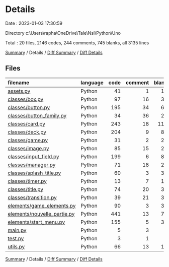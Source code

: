 # Details

Date : 2023-01-03 17:30:59

Directory c:\\Users\\rapha\\OneDrive\\Tale\\Nsi\\Python\\Uno

Total : 20 files,  2146 codes, 244 comments, 745 blanks, all 3135 lines

[Summary](results.md) / Details / [Diff Summary](diff.md) / [Diff Details](diff-details.md)

## Files
| filename | language | code | comment | blank | total |
| :--- | :--- | ---: | ---: | ---: | ---: |
| [assets.py](/assets.py) | Python | 41 | 1 | 11 | 53 |
| [classes/box.py](/classes/box.py) | Python | 97 | 16 | 36 | 149 |
| [classes/button.py](/classes/button.py) | Python | 195 | 34 | 66 | 295 |
| [classes/button_family.py](/classes/button_family.py) | Python | 34 | 36 | 28 | 98 |
| [classes/card.py](/classes/card.py) | Python | 243 | 18 | 110 | 371 |
| [classes/deck.py](/classes/deck.py) | Python | 204 | 9 | 82 | 295 |
| [classes/game.py](/classes/game.py) | Python | 31 | 2 | 21 | 54 |
| [classes/image.py](/classes/image.py) | Python | 85 | 15 | 28 | 128 |
| [classes/input_field.py](/classes/input_field.py) | Python | 199 | 6 | 80 | 285 |
| [classes/manager.py](/classes/manager.py) | Python | 71 | 18 | 24 | 113 |
| [classes/splash_title.py](/classes/splash_title.py) | Python | 60 | 3 | 31 | 94 |
| [classes/timer.py](/classes/timer.py) | Python | 13 | 7 | 10 | 30 |
| [classes/title.py](/classes/title.py) | Python | 74 | 20 | 31 | 125 |
| [classes/transition.py](/classes/transition.py) | Python | 39 | 21 | 30 | 90 |
| [elements/game_elements.py](/elements/game_elements.py) | Python | 90 | 3 | 38 | 131 |
| [elements/nouvelle_partie.py](/elements/nouvelle_partie.py) | Python | 441 | 13 | 72 | 526 |
| [elements/start_menu.py](/elements/start_menu.py) | Python | 155 | 5 | 31 | 191 |
| [main.py](/main.py) | Python | 5 | 3 | 4 | 12 |
| [test.py](/test.py) | Python | 3 | 1 | 1 | 5 |
| [utils.py](/utils.py) | Python | 66 | 13 | 11 | 90 |

[Summary](results.md) / Details / [Diff Summary](diff.md) / [Diff Details](diff-details.md)